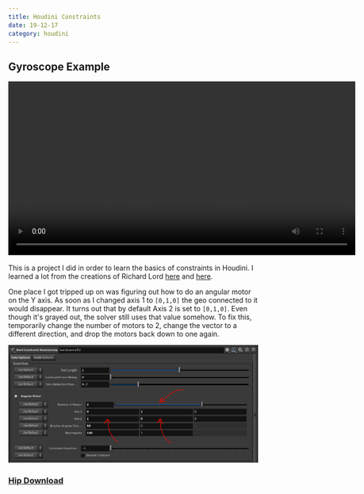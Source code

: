```yaml
---
title: Houdini Constraints
date: 19-12-17
category: houdini
---
```


## Gyroscope Example

<video width="700" loop autoplay>
  <source src="/assets/images/19-12-17-gyroscope.mp4" type="video/mp4">
</video>

This is a project I did in order to learn the basics of constraints in Houdini. I learned a lot from the creations of Richard Lord [here](https://richardlord.tumblr.com/) and [here](https://forums.odforce.net/topic/25124-learning-dops-motors-constraints-etc/).

One place I got tripped up on was figuring out how to do an angular motor on the Y axis. As soon as I changed axis 1 to `[0,1,0]` the geo connected to it would disappear. It turns out that by default Axis 2 is set to `[0,1,0]`. Even though it's grayed out, the solver still uses that value somehow. To fix this, temporarily change the number of motors to 2, change the vector to a different direction, and drop the motors back down to one again.

![Digital Lines Short](/assets/images/19-12-17-angular-motor.png)

### [Hip Download](/assets/projects/houdini/19-12-17-gyroscope.hip)